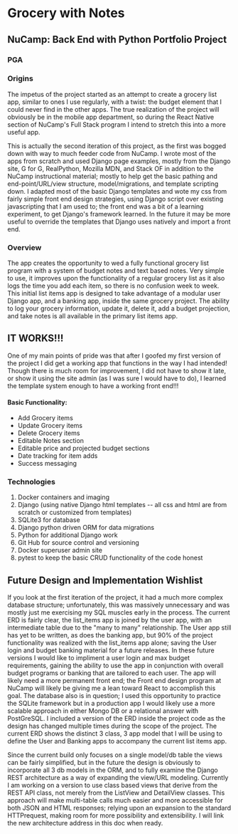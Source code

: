 # Grocery with Notes

## NuCamp: Back End with Python Portfolio Project

### PGA

### Origins
The impetus of the project started as an attempt to create a grocery list app, similar to ones I use regularly, with a twist: the budget element that I could never find in the other apps. The true realization of the project will obviously be in the mobile app department, so during the React Native section of NuCamp's Full Stack program I intend to stretch this into a more useful app.

This is actually the second iteration of this project, as the first was bogged down with way to much feeder code from NuCamp. I wrote most of the apps from scratch and used Django page examples, mostly from the Django site, G for G, RealPython, Mozilla MDN, and Stack OF in addition to the NuCamp instructional material; mostly to help get the basic pathing and end-point/URL/view structure, model/migrations, and template scripting down. I adapted most of the basic Django templates and wote my css from fairly simple front end design strategies, using Django script over existing javascripting that I am used to; the front end was a bit of a learning experiment, to get Django's framework learned. In the future it may be more useful to override the templates that Django uses natively and import a front end.

### Overview
The app creates the opportunity to wed a fully functional grocery list program with a system of budget notes and text based notes. Very simple to use, it improves upon the functionality of a regular grocery list as it also logs the time you add each item, so there is no confusion week to week. This initial list items app is designed to take advantage of a modular user Django app, and a banking app, inside the same grocery project. The ability to log your grocery information, update it, delete it, add a budget projection, and take notes is all available in the primary list items app.



## IT WORKS!!!
One of my main points of pride was that after I goofed my first version of the project I did get a working app that functions in the way I had intended! Though there is much room for improvement, I did not have to show it late, or show it using the site admin (as I was sure I would have to do), I learned the template system enough to have a working front end!!!
#### Basic Functionality:
* Add Grocery items
* Update Grocery items
* Delete Grocery items
* Editable Notes section
* Editable price and projected budget sections
* Date tracking for item adds
* Success messaging

### Technologies
1. Docker containers and imaging
2. Django (using native Django html templates -- all css and html are from scratch or customized from templates)
3. SQLite3 for database
4. Django python driven ORM for data migrations
5. Python for additional Django work
6. Git Hub for source control and versioning
7. Docker superuser admin site 
8. pytest to keep the basic CRUD functionality of the code honest


## Future Design and Implementation Wishlist
If you look at the first iteration of the project, it had a much more complex database structure; unfortunately, this was massively unnecessary and was mostly just me exercising my SQL muscles early in the process. The current ERD is fairly clear, the list_items app is joined by the user app, with an intermediate table due to the "many to many" relationship. The User app still has yet to be written, as does the banking app, but 90% of the project functionality was realized with the list_items app alone; saving the User login and budget banking material for a future releases. In these future versions I would like to impliment a user login and max budget requirements, gaining the ability to use the app in conjunction with overall budget programs or banking that are tailored to each user.
The app will likely need a more permanent front end; the Front end design program at NuCamp will likely be giving me a lean toward React to accomplish this goal. The database also is in question; I used this opportunity to practice the SQLite framework but in a production app I would likely use a more scalable approach in either Mongo DB or a relational answer with PostGreSQL.
I included a version of the ERD inside the project code as the design has changed multiple times during the scope of the project. The current ERD shows the distinct 3 class, 3 app model that I will be using to define the User and Banking apps to accompany the current list items app. 

Since the current build only focuses on a single model/db table the views can be fairly simplified, but in the future the design is obviously to incorporate all 3 db models in the ORM, and to fully examine the Django REST architecture as a way of expanding the view/URL modeling. Currently I am working on a version to use class based views that derive from the REST API class, not merely from the ListView and DetailView classes. This approach will make multi-table calls much easier and more accessible for both JSON and HTML responses; relying upon an expansion to the standard HTTPrequest, making room for more possibility and extensibility. I will link the new architecture address in this doc when ready.
